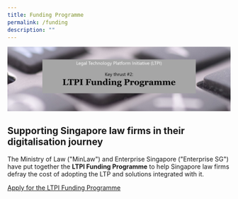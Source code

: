 ```yaml
---
title: Funding Programme
permalink: /funding
description: ""
---
```

![](/images/Funding/top%20banner.png)

## Supporting Singapore law firms in their digitalisation journey

The Ministry of Law ("MinLaw") and Enterprise Singapore ("Enterprise SG") have put together the **LTPI Funding Programme** to help Singapore law firms defray the cost of adopting the LTP and solutions integrated with it.

[Apply for the LTPI Funding Programme](https://www.gobusiness.gov.sg/productivity-solutions-grant/itsolution/legal/)